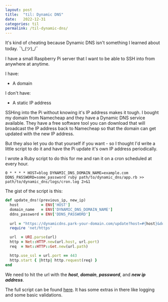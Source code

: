 ```yaml
---
layout: post
title:  "til: Dynamic DNS"
date:   2022-12-31
categories: til
permalink: /til-dynamic-dns/
---
```


It's kind of cheating because Dynamic DNS isn't something I learned about today. ¯\\\_(ツ)_/¯

I have a small Raspberry Pi server that I want to be able to SSH into from anywhere at anytime.

I have:

- A domain

I don't have:

- A static IP address

SSHing into the Pi without knowing it's IP address makes it tough. I bought my domain from Namecheap and they have a 
Dynamic DNS service available. They have a free software tool you can download that will broadcast the IP address
back to Namecheap so that the domain can get updated with the new IP address.

But they also let you do that yourself if you want - so I thought I'd write a little script to do it and have the Pi
update it's own IP address periodically.

I wrote a Ruby script to do this for me and ran it on a cron scheduled at every hour.
```
0 * * * * HOST=blog DYNAMIC_DNS_DOMAIN_NAME=example.com DDNS_PASSWORD=some_password ruby path/to/dynamic_dns/app.rb >> path/to/dynamic_dns/logs/cron.log 2>&1
```

The gist of the script is this:

```ruby
def update_dns!(previous_ip, new_ip)
  host          = ENV['HOST']
  domain_name   = ENV['DYNAMIC_DNS_DOMAIN_NAME']
  ddns_password = ENV['DDNS_PASSWORD']
  
  url = "https://dynamicdns.park-your-domain.com/update?host=#{host}&domain=#{domain_name}&password=#{ddns_password}&ip=#{new_ip}"
  require 'net/https'

  url  = URI.parse(url)
  http = Net::HTTP.new(url.host, url.port)
  req  = Net::HTTP::Get.new(url.path)

  http.use_ssl = url.port == 443
  http.start { |http| http.request(req) }
end
```

We need to hit the url with the **_host_**, **_domain_**, **_password_**, and _**new ip address**_.

The full script can be found [here](https://github.com/hebron-george/dynamic_dns). It has some extras in there like logging and some basic validations.
